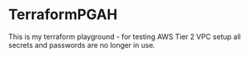# TerraformPGAH
This is my terraform playground - for testing
AWS Tier 2 VPC setup
all secrets and passwords are no longer in use.
